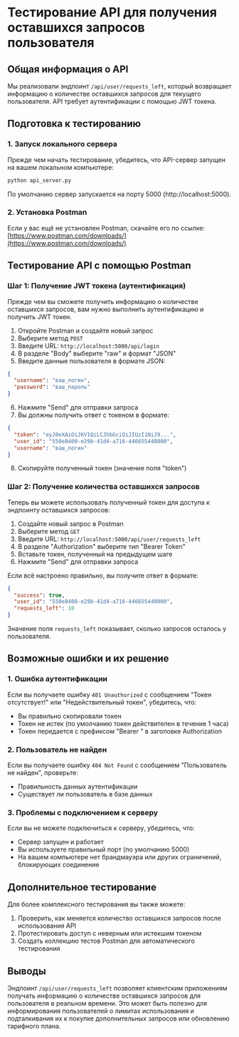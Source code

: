 # Тестирование API для получения оставшихся запросов пользователя

## Общая информация о API

Мы реализовали эндпоинт `/api/user/requests_left`, который возвращает информацию о количестве оставшихся запросов для текущего пользователя. API требует аутентификации с помощью JWT токена.

## Подготовка к тестированию

### 1. Запуск локального сервера

Прежде чем начать тестирование, убедитесь, что API-сервер запущен на вашем локальном компьютере:

```bash
python api_server.py
```

По умолчанию сервер запускается на порту 5000 (http://localhost:5000).

### 2. Установка Postman

Если у вас ещё не установлен Postman, скачайте его по ссылке: [https://www.postman.com/downloads/](https://www.postman.com/downloads/)

## Тестирование API с помощью Postman

### Шаг 1: Получение JWT токена (аутентификация)

Прежде чем вы сможете получить информацию о количестве оставшихся запросов, вам нужно выполнить аутентификацию и получить JWT токен.

1. Откройте Postman и создайте новый запрос
2. Выберите метод `POST`
3. Введите URL: `http://localhost:5000/api/login`
4. В разделе "Body" выберите "raw" и формат "JSON"
5. Введите данные пользователя в формате JSON:

```json
{
  "username": "ваш_логин",
  "password": "ваш_пароль"
}
```

6. Нажмите "Send" для отправки запроса
7. Вы должны получить ответ с токеном в формате:

```json
{
  "token": "eyJ0eXAiOiJKV1QiLCJhbGciOiJIUzI1NiJ9...",
  "user_id": "550e8400-e29b-41d4-a716-446655440000",
  "username": "ваш_логин"
}
```

8. Скопируйте полученный токен (значение поля "token")

### Шаг 2: Получение количества оставшихся запросов

Теперь вы можете использовать полученный токен для доступа к эндпоинту оставшихся запросов:

1. Создайте новый запрос в Postman
2. Выберите метод `GET`
3. Введите URL: `http://localhost:5000/api/user/requests_left`
4. В разделе "Authorization" выберите тип "Bearer Token"
5. Вставьте токен, полученный на предыдущем шаге
6. Нажмите "Send" для отправки запроса

Если всё настроено правильно, вы получите ответ в формате:

```json
{
  "success": true,
  "user_id": "550e8400-e29b-41d4-a716-446655440000",
  "requests_left": 10
}
```

Значение поля `requests_left` показывает, сколько запросов осталось у пользователя.

## Возможные ошибки и их решение

### 1. Ошибка аутентификации

Если вы получаете ошибку `401 Unauthorized` с сообщением "Токен отсутствует!" или "Недействительный токен", убедитесь, что:

- Вы правильно скопировали токен
- Токен не истек (по умолчанию токен действителен в течение 1 часа)
- Токен передается с префиксом "Bearer " в заголовке Authorization

### 2. Пользователь не найден

Если вы получаете ошибку `404 Not Found` с сообщением "Пользователь не найден", проверьте:

- Правильность данных аутентификации 
- Существует ли пользователь в базе данных

### 3. Проблемы с подключением к серверу

Если вы не можете подключиться к серверу, убедитесь, что:

- Сервер запущен и работает
- Вы используете правильный порт (по умолчанию 5000)
- На вашем компьютере нет брандмауэра или других ограничений, блокирующих соединение

## Дополнительное тестирование

Для более комплексного тестирования вы также можете:

1. Проверить, как меняется количество оставшихся запросов после использования API
2. Протестировать доступ с неверным или истекшим токеном
3. Создать коллекцию тестов Postman для автоматического тестирования

## Выводы

Эндпоинт `/api/user/requests_left` позволяет клиентским приложениям получать информацию о количестве оставшихся запросов для пользователя в реальном времени. Это может быть полезно для информирования пользователей о лимитах использования и подталкивания их к покупке дополнительных запросов или обновлению тарифного плана. 